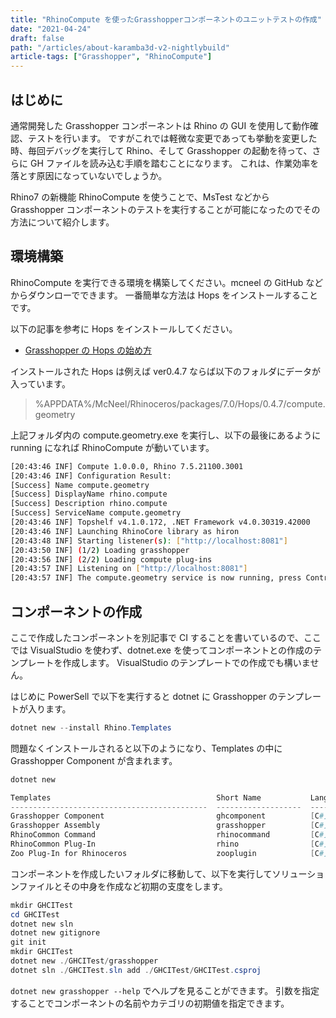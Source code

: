 ```yaml
---
title: "RhinoCompute を使ったGrasshopperコンポーネントのユニットテストの作成"
date: "2021-04-24"
draft: false
path: "/articles/about-karamba3d-v2-nightlybuild"
article-tags: ["Grasshopper", "RhinoCompute"]
---
```


## はじめに

通常開発した Grasshopper コンポーネントは Rhino の GUI を使用して動作確認、テストを行います。
ですがこれでは軽微な変更であっても挙動を変更した時、毎回デバッグを実行して Rhino、そして Grasshopper の起動を待って、さらに GH ファイルを読み込む手順を踏むことになります。
これは、作業効率を落とす原因になっていないでしょうか。

Rhino7 の新機能 RhinoCompute を使うことで、MsTest などから Grasshopper コンポーネントのテストを実行することが可能になったのでその方法について紹介します。

## 環境構築

RhinoCompute を実行できる環境を構築してください。mcneel の GitHub などからダウンローでできます。
一番簡単な方法は Hops をインストールすることです。

以下の記事を参考に Hops をインストールしてください。

- [Grasshopper の Hops の始め方](./Try-Hops-component)

インストールされた Hops は例えば ver0.4.7 ならば以下のフォルダにデータが入っています。

> %APPDATA%/McNeel/Rhinoceros/packages/7.0/Hops/0.4.7/compute.geometry

上記フォルダ内の compute.geometry.exe を実行し、以下の最後にあるように running になれば RhinoCompute が動いています。

```bash
[20:43:46 INF] Compute 1.0.0.0, Rhino 7.5.21100.3001
[20:43:46 INF] Configuration Result:
[Success] Name compute.geometry
[Success] DisplayName rhino.compute
[Success] Description rhino.compute
[Success] ServiceName compute.geometry
[20:43:46 INF] Topshelf v4.1.0.172, .NET Framework v4.0.30319.42000
[20:43:46 INF] Launching RhinoCore library as hiron
[20:43:48 INF] Starting listener(s): ["http://localhost:8081"]
[20:43:50 INF] (1/2) Loading grasshopper
[20:43:56 INF] (2/2) Loading compute plug-ins
[20:43:57 INF] Listening on ["http://localhost:8081"]
[20:43:57 INF] The compute.geometry service is now running, press Control+C to exit.
```

## コンポーネントの作成

ここで作成したコンポーネントを別記事で CI することを書いているので、ここでは VisualStudio を使わず、dotnet.exe を使ってコンポーネントとの作成のテンプレートを作成します。
VisualStudio のテンプレートでの作成でも構いません。

はじめに PowerSell で以下を実行すると dotnet に Grasshopper のテンプレートが入ります。

```powershell
dotnet new --install Rhino.Templates
```

問題なくインストールされると以下のようになり、Templates の中に Grasshopper Component が含まれます。

```powershell
dotnet new

Templates                                     Short Name           Language    Tags
--------------------------------------------  -------------------  ----------  ----------------------
Grasshopper Component                         ghcomponent          [C#],VB     Rhino/Grasshopper
Grasshopper Assembly                          grasshopper          [C#],VB     Rhino/Grasshopper
RhinoCommon Command                           rhinocommand         [C#],VB     Rhino/RhinoCommon
RhinoCommon Plug-In                           rhino                [C#],VB     Rhino/RhinoCommon
Zoo Plug-In for Rhinoceros                    zooplugin            [C#],VB     Rhino/Zoo
```

コンポーネントを作成したいフォルダに移動して、以下を実行してソリューションファイルとその中身を作成など初期の支度をします。

```powershell
mkdir GHCITest
cd GHCITest
dotnet new sln
dotnet new gitignore
git init
mkdir GHCITest
dotnet new ./GHCITest/grasshopper
dotnet sln ./GHCITest.sln add ./GHCITest/GHCITest.csproj
```

`dotnet new grasshopper --help` でヘルプを見ることができます。
引数を指定することでコンポーネントの名前やカテゴリの初期値を指定できます。
